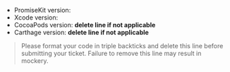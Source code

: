 * PromiseKit version: 
* Xcode version: 
* CocoaPods version: **delete line if not applicable**
* Carthage version: **delete line if not applicable**

> Please format your code in triple backticks and delete this line before submitting your ticket. Failure to remove this line may result in mockery.
